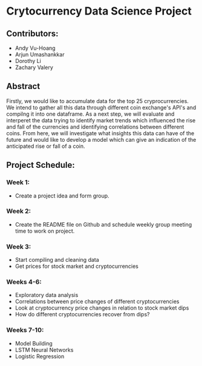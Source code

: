 # Crytocurrency Data Science Project

## Contributors:
* Andy Vu-Hoang
* Arjun Umashankkar
* Dorothy Li
* Zachary Valery

## Abstract
Firstly, we would like to accumulate data for the top 25 cryprocurrencies.  We intend to gather all this data through different coin exchange's API's and compilng it into one dataframe.  As a next step, we will evaluate and interperet the data trying to identify market trends which influenced the rise and fall of the currencies and identifying correlations between different coins.  From here, we will investigate what insights this data can have of the future and would like to develop a model which can give an indication of the anticipated rise or fall of a coin.

## Project Schedule:
### Week 1:
* Create a project idea and form group.

### Week 2:
* Create the README file on Github and schedule weekly group meeting time to work on project.

### Week 3:
* Start compiling and cleaning data
* Get prices for stock market and cryptocurrencies

### Weeks 4-6:
* Exploratory data analysis
* Correlations between price changes of different cryptocurrencies
* Look at cryptocurrency price changes in relation to stock market dips
* How do different cryptocurrencies recover from dips?

### Weeks 7-10:
* Model Building
* LSTM Neural Networks
* Logistic Regression










